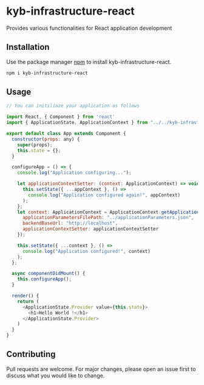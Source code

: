 # kyb-infrastructure-react

Provides various functionalities for React application development

## Installation

Use the package manager [npm](https://www.npmjs.com/package/kyb-infrastructure-react) to install kyb-infrastructure-react.

```bash
npm i kyb-infrastructure-react
```

## Usage

```javascript
// You can initiliaze your application as follows

import React, { Component } from 'react'
import { ApplicationState, ApplicationContext } from "../../kyb-infrastructure-react/src/index";

export default class App extends Component {
  constructor(props: any) {
    super(props);
    this.state = {};
  }

  configureApp = () => {
    console.log("Application configuring...");

    let applicationContextSetter: (context: ApplicationContext) => void = (appContext: ApplicationContext) => {
      this.setState({ ...appContext }, () =>
        console.log("Application configured again!", appContext)
      );
    };
    let context: ApplicationContext = ApplicationContext.getApplicationContext({
      applicationParametersFilePath: "../applicationParameters.json",
      backendBaseUrl: "http://localhost",
      applicationContextSetter: applicationContextSetter
    });

    this.setState({ ...context }, () =>
      console.log("Application configured!", context)
    );
  };

  async componentDidMount() {
    this.configureApp();
  }

  render() {
    return (
      <ApplicationState.Provider value={this.state}>
        <h1>Hello World !</h1>
      </ApplicationState.Provider>
    )
  }
}
```

## Contributing
Pull requests are welcome. For major changes, please open an issue first to discuss what you would like to change.
